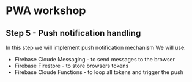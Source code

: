 # PWA workshop
## Step 5 - Push notification handling

In this step we will implement push notification mechanism
We will use:
* Firebase Cloude Messaging - to send messages to the browser
* Firebase Firestore - to store browsers tokens
* Firebase Cloude Functions - to loop all tokens and trigger the push

